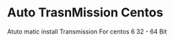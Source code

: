 Auto TrasnMission Centos
==================

Atuto matic install Transmission For centos 6 32 - 64 Bit
